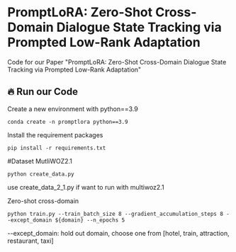 # PromptLoRA: Zero-Shot Cross-Domain Dialogue State Tracking via Prompted Low-Rank Adaptation
Code for our Paper "PromptLoRA: Zero-Shot Cross-Domain Dialogue State Tracking via Prompted Low-Rank Adaptation"
## 🔥 Run our Code

Create a new environment with python==3.9
```shell
conda create -n promptlora python==3.9
```

Install the requirement packages
```shell
pip install -r requirements.txt
```

#Dataset
MutliWOZ2.1
```shell
python create_data.py
```
use create_data_2_1.py if want to run with multiwoz2.1

Zero-shot cross-domain
```shell
python train.py --train_batch_size 8 --gradient_accumulation_steps 8 --except_domain ${domain} --n_epochs 5
```
--except_domain: hold out domain, choose one from [hotel, train, attraction, restaurant, taxi]



